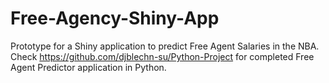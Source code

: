 ﻿# Free-Agency-Shiny-App
Prototype for a Shiny application to predict Free Agent Salaries in the NBA. Check https://github.com/djblechn-su/Python-Project for completed Free Agent Predictor application in Python.
